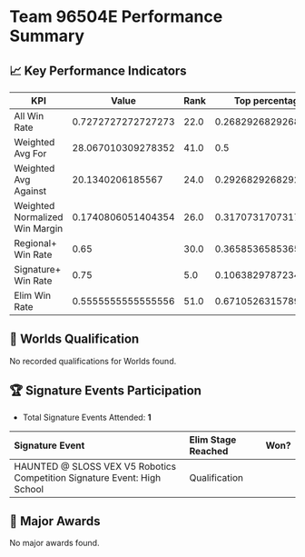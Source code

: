 # Team 96504E Performance Summary

## 📈 Key Performance Indicators
| KPI | Value | Rank | Top percentage |
| --- | ----- | ---- | ----- |
| All Win Rate | 0.7272727272727273 | 22.0 | 0.2682926829268293 |
| Weighted Avg For | 28.067010309278352 | 41.0 | 0.5 |
| Weighted Avg Against | 20.1340206185567 | 24.0 | 0.2926829268292683 |
| Weighted Normalized Win Margin | 0.1740806051404354 | 26.0 | 0.3170731707317073 |
| Regional+ Win Rate | 0.65 | 30.0 | 0.36585365853658536 |
| Signature+ Win Rate | 0.75 | 5.0 | 0.10638297872340426 |
| Elim Win Rate | 0.5555555555555556 | 51.0 | 0.6710526315789473 |


## 🎯 Worlds Qualification
No recorded qualifications for Worlds found.

## 🏆 Signature Events Participation
- Total Signature Events Attended: **1**

| Signature Event | Elim Stage Reached | Won? |
|:----------------|:-------------------|:----|
| HAUNTED @ SLOSS VEX V5 Robotics Competition Signature Event: High School | Qualification |  |


## 🥇 Major Awards
No major awards found.
